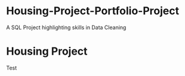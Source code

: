 # Housing-Project-Portfolio-Project
A SQL Project highlighting skills in Data Cleaning
# Housing Project
Test
